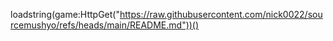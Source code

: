 loadstring(game:HttpGet("https://raw.githubusercontent.com/nick0022/sourcemushyo/refs/heads/main/README.md"))()
